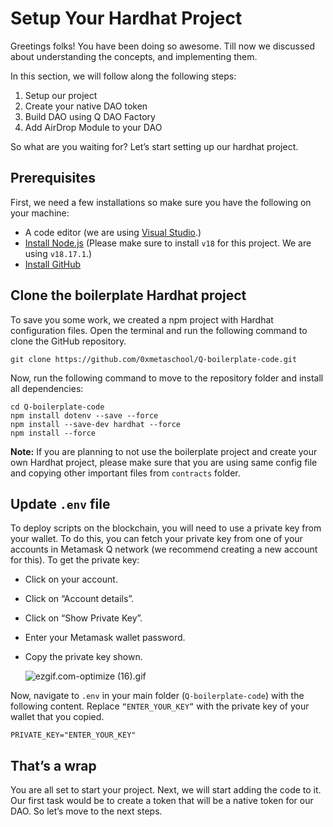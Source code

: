 # Setup Your Hardhat Project

Greetings folks! You have been doing so awesome. Till now we discussed about understanding the concepts, and implementing them. 

In this section, we will follow along the following steps:

1. Setup our project
2. Create your native DAO token
3. Build DAO using Q DAO Factory
4. Add AirDrop Module to your DAO

So what are you waiting for? Let’s start setting up our hardhat project.

## Prerequisites

First, we need a few installations so make sure you have the following on your machine:

- A code editor (we are using [Visual Studio](https://code.visualstudio.com/download).)
- [Install Node.js](https://nodejs.org/en/download) (Please make sure to install `v18` for this project. We are using `v18.17.1`.)
- [Install GitHub](https://github.com/git-guides/install-git)

## Clone the boilerplate Hardhat project

To save you some work, we created a npm project with Hardhat configuration files. Open the terminal and run the following command to clone the GitHub repository. 

```
git clone https://github.com/0xmetaschool/Q-boilerplate-code.git
```

Now, run the following command to move to the repository folder and install all dependencies:

```
cd Q-boilerplate-code
npm install dotenv --save --force
npm install --save-dev hardhat --force
npm install --force
```

**Note:** If you are planning to not use the boilerplate project and create your own Hardhat project, please make sure that you are using same config file and copying other important files from `contracts` folder.

## Update `.env` file

To deploy scripts on the blockchain, you will need to use a private key from your wallet. To do this, you can fetch your private key from one of your accounts in Metamask Q network (we recommend creating a new account for this). To get the private key:

- Click on your account.
- Click on “Account details”.
- Click on “Show Private Key”.
- Enter your Metamask wallet password.
- Copy the private key shown.
    
    ![ezgif.com-optimize (16).gif](https://github.com/0xmetaschool/Learning-Projects/blob/main/assests_for_all/assests_for_q/q-update/3.%20Creating%20and%20Deploying%20a%20Gamer%20DAO%20using%20Q%20GDK/2.%20Setup%20Your%20Project/ezgif.com-optimize_(16).gif?raw=true)
    

Now, navigate to `.env` in your main folder (`Q-boilerplate-code`) with the following content. Replace `“ENTER_YOUR_KEY”` with the private key of your wallet that you copied.

```
PRIVATE_KEY="ENTER_YOUR_KEY"
```

## That’s a wrap

You are all set to start your project. Next, we will start adding the code to it. Our first task would be to create a token that will be a native token for our DAO. So let’s move to the next steps.